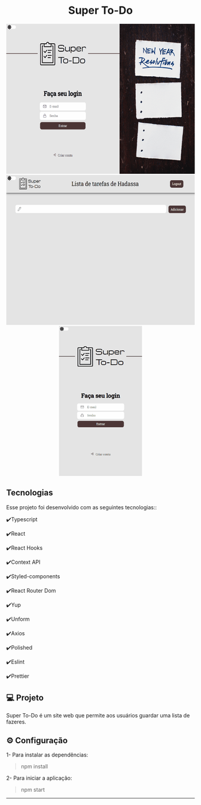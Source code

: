 <h1 align="center">Super To-Do</h1>

<div align="center" >
  <img src="./github/readme1.gif" alt="demo-web" height="400">
  <img src="./github/readme2.gif" alt="demo-web" height="400">
  <img src="./github/readme3.gif" alt="demo-mobile" height="400">
</div>

## Tecnologias

Esse projeto foi desenvolvido com as seguintes tecnologias::

✔️Typescript

✔️React

✔️React Hooks

✔️Context API

✔️Styled-components

✔️React Router Dom

✔️Yup

✔️Unform

✔️Axios

✔️Polished

✔️Eslint

✔️Prettier

## 💻 Projeto

Super To-Do é um site web que permite aos usuários guardar uma lista de fazeres.

## ⚙ Configuração

1- Para instalar as dependências:

> npm install

2- Para iniciar a aplicação:

> npm start

---
